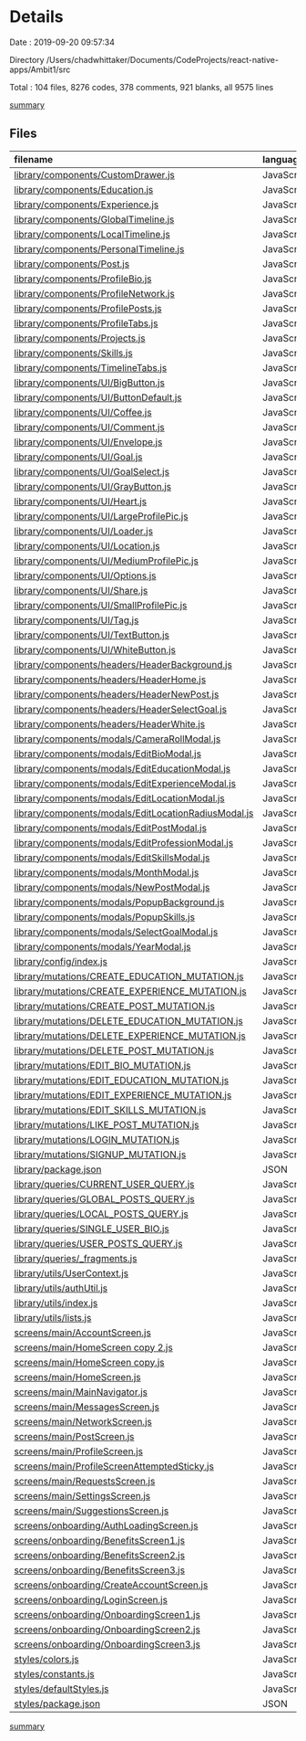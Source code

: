 # Details

Date : 2019-09-20 09:57:34

Directory /Users/chadwhittaker/Documents/CodeProjects/react-native-apps/Ambit1/src

Total : 104 files,  8276 codes, 378 comments, 921 blanks, all 9575 lines

[summary](results.md)

## Files
| filename | language | code | comment | blank | total |
| :--- | :--- | ---: | ---: | ---: | ---: |
| [library/components/CustomDrawer.js](file:///Users/chadwhittaker/Documents/CodeProjects/react-native-apps/Ambit1/src/library/components/CustomDrawer.js) | JavaScript | 82 | 3 | 12 | 97 |
| [library/components/Education.js](file:///Users/chadwhittaker/Documents/CodeProjects/react-native-apps/Ambit1/src/library/components/Education.js) | JavaScript | 100 | 0 | 8 | 108 |
| [library/components/Experience.js](file:///Users/chadwhittaker/Documents/CodeProjects/react-native-apps/Ambit1/src/library/components/Experience.js) | JavaScript | 90 | 0 | 9 | 99 |
| [library/components/GlobalTimeline.js](file:///Users/chadwhittaker/Documents/CodeProjects/react-native-apps/Ambit1/src/library/components/GlobalTimeline.js) | JavaScript | 56 | 3 | 12 | 71 |
| [library/components/LocalTimeline.js](file:///Users/chadwhittaker/Documents/CodeProjects/react-native-apps/Ambit1/src/library/components/LocalTimeline.js) | JavaScript | 123 | 3 | 16 | 142 |
| [library/components/PersonalTimeline.js](file:///Users/chadwhittaker/Documents/CodeProjects/react-native-apps/Ambit1/src/library/components/PersonalTimeline.js) | JavaScript | 62 | 4 | 13 | 79 |
| [library/components/Post.js](file:///Users/chadwhittaker/Documents/CodeProjects/react-native-apps/Ambit1/src/library/components/Post.js) | JavaScript | 231 | 19 | 19 | 269 |
| [library/components/ProfileBio.js](file:///Users/chadwhittaker/Documents/CodeProjects/react-native-apps/Ambit1/src/library/components/ProfileBio.js) | JavaScript | 92 | 0 | 6 | 98 |
| [library/components/ProfileNetwork.js](file:///Users/chadwhittaker/Documents/CodeProjects/react-native-apps/Ambit1/src/library/components/ProfileNetwork.js) | JavaScript | 19 | 0 | 5 | 24 |
| [library/components/ProfilePosts.js](file:///Users/chadwhittaker/Documents/CodeProjects/react-native-apps/Ambit1/src/library/components/ProfilePosts.js) | JavaScript | 70 | 9 | 13 | 92 |
| [library/components/ProfileTabs.js](file:///Users/chadwhittaker/Documents/CodeProjects/react-native-apps/Ambit1/src/library/components/ProfileTabs.js) | JavaScript | 59 | 1 | 8 | 68 |
| [library/components/Projects.js](file:///Users/chadwhittaker/Documents/CodeProjects/react-native-apps/Ambit1/src/library/components/Projects.js) | JavaScript | 96 | 0 | 7 | 103 |
| [library/components/Skills.js](file:///Users/chadwhittaker/Documents/CodeProjects/react-native-apps/Ambit1/src/library/components/Skills.js) | JavaScript | 81 | 0 | 6 | 87 |
| [library/components/TimelineTabs.js](file:///Users/chadwhittaker/Documents/CodeProjects/react-native-apps/Ambit1/src/library/components/TimelineTabs.js) | JavaScript | 114 | 22 | 11 | 147 |
| [library/components/UI/BigButton.js](file:///Users/chadwhittaker/Documents/CodeProjects/react-native-apps/Ambit1/src/library/components/UI/BigButton.js) | JavaScript | 24 | 3 | 6 | 33 |
| [library/components/UI/ButtonDefault.js](file:///Users/chadwhittaker/Documents/CodeProjects/react-native-apps/Ambit1/src/library/components/UI/ButtonDefault.js) | JavaScript | 24 | 3 | 6 | 33 |
| [library/components/UI/Coffee.js](file:///Users/chadwhittaker/Documents/CodeProjects/react-native-apps/Ambit1/src/library/components/UI/Coffee.js) | JavaScript | 13 | 1 | 6 | 20 |
| [library/components/UI/Comment.js](file:///Users/chadwhittaker/Documents/CodeProjects/react-native-apps/Ambit1/src/library/components/UI/Comment.js) | JavaScript | 13 | 1 | 6 | 20 |
| [library/components/UI/Envelope.js](file:///Users/chadwhittaker/Documents/CodeProjects/react-native-apps/Ambit1/src/library/components/UI/Envelope.js) | JavaScript | 13 | 1 | 6 | 20 |
| [library/components/UI/Goal.js](file:///Users/chadwhittaker/Documents/CodeProjects/react-native-apps/Ambit1/src/library/components/UI/Goal.js) | JavaScript | 52 | 0 | 10 | 62 |
| [library/components/UI/GoalSelect.js](file:///Users/chadwhittaker/Documents/CodeProjects/react-native-apps/Ambit1/src/library/components/UI/GoalSelect.js) | JavaScript | 68 | 1 | 13 | 82 |
| [library/components/UI/GrayButton.js](file:///Users/chadwhittaker/Documents/CodeProjects/react-native-apps/Ambit1/src/library/components/UI/GrayButton.js) | JavaScript | 27 | 1 | 6 | 34 |
| [library/components/UI/Heart.js](file:///Users/chadwhittaker/Documents/CodeProjects/react-native-apps/Ambit1/src/library/components/UI/Heart.js) | JavaScript | 13 | 1 | 6 | 20 |
| [library/components/UI/LargeProfilePic.js](file:///Users/chadwhittaker/Documents/CodeProjects/react-native-apps/Ambit1/src/library/components/UI/LargeProfilePic.js) | JavaScript | 75 | 0 | 7 | 82 |
| [library/components/UI/Loader.js](file:///Users/chadwhittaker/Documents/CodeProjects/react-native-apps/Ambit1/src/library/components/UI/Loader.js) | JavaScript | 35 | 0 | 5 | 40 |
| [library/components/UI/Location.js](file:///Users/chadwhittaker/Documents/CodeProjects/react-native-apps/Ambit1/src/library/components/UI/Location.js) | JavaScript | 25 | 0 | 5 | 30 |
| [library/components/UI/MediumProfilePic.js](file:///Users/chadwhittaker/Documents/CodeProjects/react-native-apps/Ambit1/src/library/components/UI/MediumProfilePic.js) | JavaScript | 75 | 1 | 7 | 83 |
| [library/components/UI/Options.js](file:///Users/chadwhittaker/Documents/CodeProjects/react-native-apps/Ambit1/src/library/components/UI/Options.js) | JavaScript | 19 | 4 | 7 | 30 |
| [library/components/UI/Share.js](file:///Users/chadwhittaker/Documents/CodeProjects/react-native-apps/Ambit1/src/library/components/UI/Share.js) | JavaScript | 13 | 1 | 6 | 20 |
| [library/components/UI/SmallProfilePic.js](file:///Users/chadwhittaker/Documents/CodeProjects/react-native-apps/Ambit1/src/library/components/UI/SmallProfilePic.js) | JavaScript | 52 | 2 | 9 | 63 |
| [library/components/UI/Tag.js](file:///Users/chadwhittaker/Documents/CodeProjects/react-native-apps/Ambit1/src/library/components/UI/Tag.js) | JavaScript | 20 | 1 | 6 | 27 |
| [library/components/UI/TextButton.js](file:///Users/chadwhittaker/Documents/CodeProjects/react-native-apps/Ambit1/src/library/components/UI/TextButton.js) | JavaScript | 23 | 1 | 6 | 30 |
| [library/components/UI/WhiteButton.js](file:///Users/chadwhittaker/Documents/CodeProjects/react-native-apps/Ambit1/src/library/components/UI/WhiteButton.js) | JavaScript | 44 | 1 | 6 | 51 |
| [library/components/headers/HeaderBackground.js](file:///Users/chadwhittaker/Documents/CodeProjects/react-native-apps/Ambit1/src/library/components/headers/HeaderBackground.js) | JavaScript | 24 | 0 | 5 | 29 |
| [library/components/headers/HeaderHome.js](file:///Users/chadwhittaker/Documents/CodeProjects/react-native-apps/Ambit1/src/library/components/headers/HeaderHome.js) | JavaScript | 88 | 1 | 7 | 96 |
| [library/components/headers/HeaderNewPost.js](file:///Users/chadwhittaker/Documents/CodeProjects/react-native-apps/Ambit1/src/library/components/headers/HeaderNewPost.js) | JavaScript | 49 | 0 | 7 | 56 |
| [library/components/headers/HeaderSelectGoal.js](file:///Users/chadwhittaker/Documents/CodeProjects/react-native-apps/Ambit1/src/library/components/headers/HeaderSelectGoal.js) | JavaScript | 31 | 0 | 7 | 38 |
| [library/components/headers/HeaderWhite.js](file:///Users/chadwhittaker/Documents/CodeProjects/react-native-apps/Ambit1/src/library/components/headers/HeaderWhite.js) | JavaScript | 44 | 0 | 6 | 50 |
| [library/components/modals/CameraRollModal.js](file:///Users/chadwhittaker/Documents/CodeProjects/react-native-apps/Ambit1/src/library/components/modals/CameraRollModal.js) | JavaScript | 92 | 0 | 11 | 103 |
| [library/components/modals/EditBioModal.js](file:///Users/chadwhittaker/Documents/CodeProjects/react-native-apps/Ambit1/src/library/components/modals/EditBioModal.js) | JavaScript | 397 | 34 | 24 | 455 |
| [library/components/modals/EditEducationModal.js](file:///Users/chadwhittaker/Documents/CodeProjects/react-native-apps/Ambit1/src/library/components/modals/EditEducationModal.js) | JavaScript | 406 | 13 | 26 | 445 |
| [library/components/modals/EditExperienceModal.js](file:///Users/chadwhittaker/Documents/CodeProjects/react-native-apps/Ambit1/src/library/components/modals/EditExperienceModal.js) | JavaScript | 406 | 15 | 26 | 447 |
| [library/components/modals/EditLocationModal.js](file:///Users/chadwhittaker/Documents/CodeProjects/react-native-apps/Ambit1/src/library/components/modals/EditLocationModal.js) | JavaScript | 167 | 2 | 16 | 185 |
| [library/components/modals/EditLocationRadiusModal.js](file:///Users/chadwhittaker/Documents/CodeProjects/react-native-apps/Ambit1/src/library/components/modals/EditLocationRadiusModal.js) | JavaScript | 178 | 3 | 16 | 197 |
| [library/components/modals/EditPostModal.js](file:///Users/chadwhittaker/Documents/CodeProjects/react-native-apps/Ambit1/src/library/components/modals/EditPostModal.js) | JavaScript | 80 | 1 | 5 | 86 |
| [library/components/modals/EditProfessionModal.js](file:///Users/chadwhittaker/Documents/CodeProjects/react-native-apps/Ambit1/src/library/components/modals/EditProfessionModal.js) | JavaScript | 213 | 2 | 14 | 229 |
| [library/components/modals/EditSkillsModal.js](file:///Users/chadwhittaker/Documents/CodeProjects/react-native-apps/Ambit1/src/library/components/modals/EditSkillsModal.js) | JavaScript | 184 | 7 | 13 | 204 |
| [library/components/modals/MonthModal.js](file:///Users/chadwhittaker/Documents/CodeProjects/react-native-apps/Ambit1/src/library/components/modals/MonthModal.js) | JavaScript | 82 | 0 | 6 | 88 |
| [library/components/modals/NewPostModal.js](file:///Users/chadwhittaker/Documents/CodeProjects/react-native-apps/Ambit1/src/library/components/modals/NewPostModal.js) | JavaScript | 372 | 32 | 29 | 433 |
| [library/components/modals/PopupBackground.js](file:///Users/chadwhittaker/Documents/CodeProjects/react-native-apps/Ambit1/src/library/components/modals/PopupBackground.js) | JavaScript | 20 | 2 | 4 | 26 |
| [library/components/modals/PopupSkills.js](file:///Users/chadwhittaker/Documents/CodeProjects/react-native-apps/Ambit1/src/library/components/modals/PopupSkills.js) | JavaScript | 109 | 0 | 6 | 115 |
| [library/components/modals/SelectGoalModal.js](file:///Users/chadwhittaker/Documents/CodeProjects/react-native-apps/Ambit1/src/library/components/modals/SelectGoalModal.js) | JavaScript | 84 | 2 | 11 | 97 |
| [library/components/modals/YearModal.js](file:///Users/chadwhittaker/Documents/CodeProjects/react-native-apps/Ambit1/src/library/components/modals/YearModal.js) | JavaScript | 80 | 0 | 6 | 86 |
| [library/config/index.js](file:///Users/chadwhittaker/Documents/CodeProjects/react-native-apps/Ambit1/src/library/config/index.js) | JavaScript | 4 | 0 | 3 | 7 |
| [library/mutations/CREATE_EDUCATION_MUTATION.js](file:///Users/chadwhittaker/Documents/CodeProjects/react-native-apps/Ambit1/src/library/mutations/CREATE_EDUCATION_MUTATION.js) | JavaScript | 11 | 0 | 3 | 14 |
| [library/mutations/CREATE_EXPERIENCE_MUTATION.js](file:///Users/chadwhittaker/Documents/CodeProjects/react-native-apps/Ambit1/src/library/mutations/CREATE_EXPERIENCE_MUTATION.js) | JavaScript | 11 | 0 | 3 | 14 |
| [library/mutations/CREATE_POST_MUTATION.js](file:///Users/chadwhittaker/Documents/CodeProjects/react-native-apps/Ambit1/src/library/mutations/CREATE_POST_MUTATION.js) | JavaScript | 31 | 0 | 3 | 34 |
| [library/mutations/DELETE_EDUCATION_MUTATION.js](file:///Users/chadwhittaker/Documents/CodeProjects/react-native-apps/Ambit1/src/library/mutations/DELETE_EDUCATION_MUTATION.js) | JavaScript | 11 | 0 | 3 | 14 |
| [library/mutations/DELETE_EXPERIENCE_MUTATION.js](file:///Users/chadwhittaker/Documents/CodeProjects/react-native-apps/Ambit1/src/library/mutations/DELETE_EXPERIENCE_MUTATION.js) | JavaScript | 11 | 0 | 3 | 14 |
| [library/mutations/DELETE_POST_MUTATION.js](file:///Users/chadwhittaker/Documents/CodeProjects/react-native-apps/Ambit1/src/library/mutations/DELETE_POST_MUTATION.js) | JavaScript | 9 | 0 | 3 | 12 |
| [library/mutations/EDIT_BIO_MUTATION.js](file:///Users/chadwhittaker/Documents/CodeProjects/react-native-apps/Ambit1/src/library/mutations/EDIT_BIO_MUTATION.js) | JavaScript | 11 | 0 | 3 | 14 |
| [library/mutations/EDIT_EDUCATION_MUTATION.js](file:///Users/chadwhittaker/Documents/CodeProjects/react-native-apps/Ambit1/src/library/mutations/EDIT_EDUCATION_MUTATION.js) | JavaScript | 11 | 0 | 3 | 14 |
| [library/mutations/EDIT_EXPERIENCE_MUTATION.js](file:///Users/chadwhittaker/Documents/CodeProjects/react-native-apps/Ambit1/src/library/mutations/EDIT_EXPERIENCE_MUTATION.js) | JavaScript | 11 | 0 | 3 | 14 |
| [library/mutations/EDIT_SKILLS_MUTATION.js](file:///Users/chadwhittaker/Documents/CodeProjects/react-native-apps/Ambit1/src/library/mutations/EDIT_SKILLS_MUTATION.js) | JavaScript | 11 | 0 | 3 | 14 |
| [library/mutations/LIKE_POST_MUTATION.js](file:///Users/chadwhittaker/Documents/CodeProjects/react-native-apps/Ambit1/src/library/mutations/LIKE_POST_MUTATION.js) | JavaScript | 11 | 0 | 3 | 14 |
| [library/mutations/LOGIN_MUTATION.js](file:///Users/chadwhittaker/Documents/CodeProjects/react-native-apps/Ambit1/src/library/mutations/LOGIN_MUTATION.js) | JavaScript | 14 | 0 | 3 | 17 |
| [library/mutations/SIGNUP_MUTATION.js](file:///Users/chadwhittaker/Documents/CodeProjects/react-native-apps/Ambit1/src/library/mutations/SIGNUP_MUTATION.js) | JavaScript | 14 | 0 | 3 | 17 |
| [library/package.json](file:///Users/chadwhittaker/Documents/CodeProjects/react-native-apps/Ambit1/src/library/package.json) | JSON | 4 | 0 | 0 | 4 |
| [library/queries/CURRENT_USER_QUERY.js](file:///Users/chadwhittaker/Documents/CodeProjects/react-native-apps/Ambit1/src/library/queries/CURRENT_USER_QUERY.js) | JavaScript | 10 | 0 | 2 | 12 |
| [library/queries/GLOBAL_POSTS_QUERY.js](file:///Users/chadwhittaker/Documents/CodeProjects/react-native-apps/Ambit1/src/library/queries/GLOBAL_POSTS_QUERY.js) | JavaScript | 10 | 0 | 2 | 12 |
| [library/queries/LOCAL_POSTS_QUERY.js](file:///Users/chadwhittaker/Documents/CodeProjects/react-native-apps/Ambit1/src/library/queries/LOCAL_POSTS_QUERY.js) | JavaScript | 10 | 0 | 2 | 12 |
| [library/queries/SINGLE_USER_BIO.js](file:///Users/chadwhittaker/Documents/CodeProjects/react-native-apps/Ambit1/src/library/queries/SINGLE_USER_BIO.js) | JavaScript | 11 | 0 | 3 | 14 |
| [library/queries/USER_POSTS_QUERY.js](file:///Users/chadwhittaker/Documents/CodeProjects/react-native-apps/Ambit1/src/library/queries/USER_POSTS_QUERY.js) | JavaScript | 10 | 0 | 2 | 12 |
| [library/queries/_fragments.js](file:///Users/chadwhittaker/Documents/CodeProjects/react-native-apps/Ambit1/src/library/queries/_fragments.js) | JavaScript | 167 | 2 | 9 | 178 |
| [library/utils/UserContext.js](file:///Users/chadwhittaker/Documents/CodeProjects/react-native-apps/Ambit1/src/library/utils/UserContext.js) | JavaScript | 40 | 10 | 11 | 61 |
| [library/utils/authUtil.js](file:///Users/chadwhittaker/Documents/CodeProjects/react-native-apps/Ambit1/src/library/utils/authUtil.js) | JavaScript | 18 | 1 | 8 | 27 |
| [library/utils/index.js](file:///Users/chadwhittaker/Documents/CodeProjects/react-native-apps/Ambit1/src/library/utils/index.js) | JavaScript | 85 | 5 | 18 | 108 |
| [library/utils/lists.js](file:///Users/chadwhittaker/Documents/CodeProjects/react-native-apps/Ambit1/src/library/utils/lists.js) | JavaScript | 86 | 4 | 2 | 92 |
| [screens/main/AccountScreen.js](file:///Users/chadwhittaker/Documents/CodeProjects/react-native-apps/Ambit1/src/screens/main/AccountScreen.js) | JavaScript | 23 | 2 | 7 | 32 |
| [screens/main/HomeScreen copy 2.js](file:///Users/chadwhittaker/Documents/CodeProjects/react-native-apps/Ambit1/src/screens/main/HomeScreen%20copy%202.js) | JavaScript | 201 | 36 | 22 | 259 |
| [screens/main/HomeScreen copy.js](file:///Users/chadwhittaker/Documents/CodeProjects/react-native-apps/Ambit1/src/screens/main/HomeScreen%20copy.js) | JavaScript | 156 | 5 | 17 | 178 |
| [screens/main/HomeScreen.js](file:///Users/chadwhittaker/Documents/CodeProjects/react-native-apps/Ambit1/src/screens/main/HomeScreen.js) | JavaScript | 241 | 6 | 17 | 264 |
| [screens/main/MainNavigator.js](file:///Users/chadwhittaker/Documents/CodeProjects/react-native-apps/Ambit1/src/screens/main/MainNavigator.js) | JavaScript | 178 | 4 | 14 | 196 |
| [screens/main/MessagesScreen.js](file:///Users/chadwhittaker/Documents/CodeProjects/react-native-apps/Ambit1/src/screens/main/MessagesScreen.js) | JavaScript | 23 | 2 | 7 | 32 |
| [screens/main/NetworkScreen.js](file:///Users/chadwhittaker/Documents/CodeProjects/react-native-apps/Ambit1/src/screens/main/NetworkScreen.js) | JavaScript | 23 | 2 | 7 | 32 |
| [screens/main/PostScreen.js](file:///Users/chadwhittaker/Documents/CodeProjects/react-native-apps/Ambit1/src/screens/main/PostScreen.js) | JavaScript | 30 | 2 | 10 | 42 |
| [screens/main/ProfileScreen.js](file:///Users/chadwhittaker/Documents/CodeProjects/react-native-apps/Ambit1/src/screens/main/ProfileScreen.js) | JavaScript | 417 | 11 | 31 | 459 |
| [screens/main/ProfileScreenAttemptedSticky.js](file:///Users/chadwhittaker/Documents/CodeProjects/react-native-apps/Ambit1/src/screens/main/ProfileScreenAttemptedSticky.js) | JavaScript | 271 | 19 | 25 | 315 |
| [screens/main/RequestsScreen.js](file:///Users/chadwhittaker/Documents/CodeProjects/react-native-apps/Ambit1/src/screens/main/RequestsScreen.js) | JavaScript | 23 | 2 | 7 | 32 |
| [screens/main/SettingsScreen.js](file:///Users/chadwhittaker/Documents/CodeProjects/react-native-apps/Ambit1/src/screens/main/SettingsScreen.js) | JavaScript | 23 | 2 | 7 | 32 |
| [screens/main/SuggestionsScreen.js](file:///Users/chadwhittaker/Documents/CodeProjects/react-native-apps/Ambit1/src/screens/main/SuggestionsScreen.js) | JavaScript | 31 | 2 | 8 | 41 |
| [screens/onboarding/AuthLoadingScreen.js](file:///Users/chadwhittaker/Documents/CodeProjects/react-native-apps/Ambit1/src/screens/onboarding/AuthLoadingScreen.js) | JavaScript | 59 | 3 | 14 | 76 |
| [screens/onboarding/BenefitsScreen1.js](file:///Users/chadwhittaker/Documents/CodeProjects/react-native-apps/Ambit1/src/screens/onboarding/BenefitsScreen1.js) | JavaScript | 60 | 2 | 10 | 72 |
| [screens/onboarding/BenefitsScreen2.js](file:///Users/chadwhittaker/Documents/CodeProjects/react-native-apps/Ambit1/src/screens/onboarding/BenefitsScreen2.js) | JavaScript | 60 | 2 | 10 | 72 |
| [screens/onboarding/BenefitsScreen3.js](file:///Users/chadwhittaker/Documents/CodeProjects/react-native-apps/Ambit1/src/screens/onboarding/BenefitsScreen3.js) | JavaScript | 60 | 2 | 10 | 72 |
| [screens/onboarding/CreateAccountScreen.js](file:///Users/chadwhittaker/Documents/CodeProjects/react-native-apps/Ambit1/src/screens/onboarding/CreateAccountScreen.js) | JavaScript | 136 | 13 | 17 | 166 |
| [screens/onboarding/LoginScreen.js](file:///Users/chadwhittaker/Documents/CodeProjects/react-native-apps/Ambit1/src/screens/onboarding/LoginScreen.js) | JavaScript | 154 | 12 | 18 | 184 |
| [screens/onboarding/OnboardingScreen1.js](file:///Users/chadwhittaker/Documents/CodeProjects/react-native-apps/Ambit1/src/screens/onboarding/OnboardingScreen1.js) | JavaScript | 76 | 2 | 9 | 87 |
| [screens/onboarding/OnboardingScreen2.js](file:///Users/chadwhittaker/Documents/CodeProjects/react-native-apps/Ambit1/src/screens/onboarding/OnboardingScreen2.js) | JavaScript | 76 | 2 | 9 | 87 |
| [screens/onboarding/OnboardingScreen3.js](file:///Users/chadwhittaker/Documents/CodeProjects/react-native-apps/Ambit1/src/screens/onboarding/OnboardingScreen3.js) | JavaScript | 73 | 2 | 9 | 84 |
| [styles/colors.js](file:///Users/chadwhittaker/Documents/CodeProjects/react-native-apps/Ambit1/src/styles/colors.js) | JavaScript | 21 | 5 | 2 | 28 |
| [styles/constants.js](file:///Users/chadwhittaker/Documents/CodeProjects/react-native-apps/Ambit1/src/styles/constants.js) | JavaScript | 4 | 0 | 2 | 6 |
| [styles/defaultStyles.js](file:///Users/chadwhittaker/Documents/CodeProjects/react-native-apps/Ambit1/src/styles/defaultStyles.js) | JavaScript | 222 | 15 | 12 | 249 |
| [styles/package.json](file:///Users/chadwhittaker/Documents/CodeProjects/react-native-apps/Ambit1/src/styles/package.json) | JSON | 4 | 0 | 0 | 4 |

[summary](results.md)
